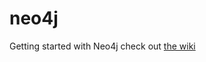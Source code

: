 # neo4j
Getting started with Neo4j check out [the wiki](https://github.com/charlesfinney/neo4j/wiki)
